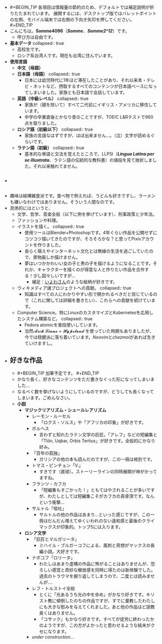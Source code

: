 - #+BEGIN_TIP
  各項目は情報量の節約のため、デフォルトでは補足説明が折りたたまれています。
  展開するには、デスクトップ版ではバレットポイントの左側、モバイル端末では右側の下向き矢印を押してください。
  #+END_TIP
- こんにちは。**Somme4096**（*__Somme__*、*__Somme2^12__*）です。
	- 呼び方は自由です。
- **基本データ**
  collapsed:: true
	- 高校生です。
	- ロシア系台湾人です。現在も台湾に住んでいます。
- **使用言語**
	- **中文（母語）**
	- **日本語（母語）**
	  collapsed:: true
		- 日本には幼児時代に1年ほど滞在したことがあり、それ以来本・テレビ・ネットなど、摂取するすべてのコンテンツが日本語ベースになってしまいました。家族とも日本語で会話しています。
	- **英語（中級レベル）**
	  collapsed:: true
		- 家族が（親を除いて）すべて二代前にイギリス・アメリカに移住しています。
		- 中学の卒業直後とかなり昔のことですが、TOEIC L&Rテストで960点を取りました。
	- **ロシア語（初級以下）**
	  collapsed:: true
		- 家族の言語なはずですが、ほぼ出来ません...。（泣）文字が読めるぐらいです。
	- **ラテン語（初級）**
	  collapsed:: true
		- 基本的な単語と文法を覚えたところで、LLPSI（***Lingua Latina per se illustrata***、ラテン語の伝統的な教科書）の値段を見て挫折しました。それ以来触れてません。
- ##
- 趣味は結構雑食派です。食べ物で例えれば、うどんも好きですし、ラーメンも嫌いなわけではありません。そういう人間なのです。
- 具体的にはというと、
	- 文学、哲学、音楽全般（以下に例を挙げています）、刑事政策と少年法。
	- ファッションや料理。
	- イラストを描く。
	  collapsed:: true
		- 使用ツールはBlender+Photoshopです。4年ぐらい作品を公開せずにコツコツ描いてきたのですが、そろそろかな？と思ってPixivアカウントを作りました。
		- 長らく萌えやインターネット文化とは無縁の生活を過ごしていたので、景物画しか描けません。
		- 夢はいつかかわいい女の子と男の子を描けるようになることです。それか、キャラクターを描くのが得意な人と作りたい作品を合作する！少し図々しいですが...
			- 補足：[いよわさん](https://www.youtube.com/@igusuri_please)のような絵柄が好きです。
	- ウィキメディア諸プロジェクトへの貢献。
	  collapsed:: true
		- 知識はすべての人にわかりやすい形で開かれるべきだと信じているので（これに関しては詳細を書きたい）、これらへの貢献を続けています。
	- Computer Science。特にLinuxのカスタマイズとKubernetesを応用したシステム構築など。
	  collapsed:: true
		- Fedora atomicを普段使いしています。
		- 当然𝓐𝓻𝓬𝓱 𝓛𝓲𝓷𝓾𝔁 + 𝓗𝔂𝓹𝓻𝓵𝓪𝓷𝓭 を使っていた時期もありましたが、今では穏健派に落ち着いています。*Neovim*と*chezmoi*があれば生きていけますし。
- ## 好きな作品
	- #+BEGIN_TIP
	  加筆予定です。
	  #+END_TIP
	- かなり長く、好きなコンテンツをただ書きなぐった形になってしまいました...
	- なるべく数を挙げないようにしているのですが、どうしても長くなってしまいます。ごめんなさい。
	- **小説**
		- **マジックリアリズム・シュールレアリズム**
			- レーモン・ルーセル
				- 「ロクス・ソルス」や「アフリカの印象」が好きです。
			- ボルヘス
				- 言わずと知れたラテン文学の巨匠。「アレフ」などの短編集と「Tlön, Uqbar, Orbis Tertius」が好きです。全般的にかなり好み。
			- 「百年の孤独」
				- ガリシアの他の本も読んだのですが、この一冊は格別です。
			- トマス・ピンチョン「V.」
				- すきです（直球）。ストーリーラインの同時展開が神がかってますね。
			- フランツ・カフカ
				- 「短編集もすごかった！」ともてはやされることが多いですが、わたしとしては短編集こそがカフカの真骨頂です。なんという衝撃...
			- サルトル「嘔吐」
				- サルトルの他の作品はあまり...といった感じですが、この一冊はだんだん増えてゆくいわれのない違和感と最後のクライマックスが印象的。トップ5には入ります。
		- **ロシア文学**
			- 「巨匠とマルガリータ」
				- ミハイル・ブルガーコフによる、風刺と奇想がマックスの長編小説。大好きです。
			- ナボコフ「ロリータ」
				- わたしはあまり虚構の作品に怖がることはありませんが、恐ろしい感覚と奇妙な解放感を同時に得たのは新体験でした。過去のトラウマを掘り返してしまうので、二度とは読みませんが....
			- レフ・トルストイ全般
				- とくに「光あるうち光の中を歩め」がかなり好きです。キリスト教に傾倒したのちの作品ですが、すでに棄教したわたしにも大きな慰みを与えてくれました。あと他の作品ほど説教臭くはありません。
				- 「コサック」もかなり好きです。すべてが徒労に終わったかのようですが、この方がよかったと思わせるような結末がクセになります。
			- *under construction...*